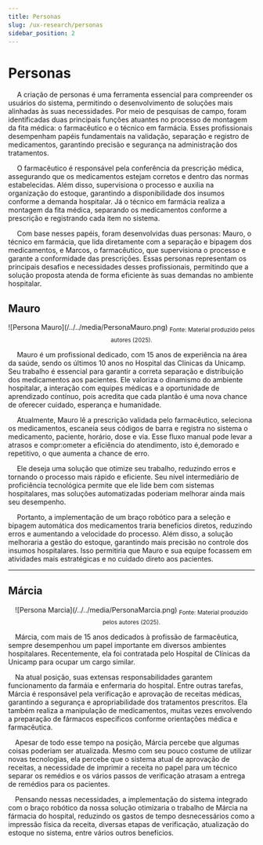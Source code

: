```yaml
---
title: Personas
slug: /ux-research/personas
sidebar_position: 2
---
```

# Personas 

&emsp; A criação de personas é uma ferramenta essencial para compreender os usuários do sistema, permitindo o desenvolvimento de soluções mais alinhadas às suas necessidades. Por meio de pesquisas de campo, foram identificadas duas principais funções atuantes no processo de montagem da fita médica: o farmacêutico e o técnico em farmácia. Esses profissionais desempenham papéis fundamentais na validação, separação e registro de medicamentos, garantindo precisão e segurança na administração dos tratamentos.

&emsp; O farmacêutico é responsável pela conferência da prescrição médica, assegurando que os medicamentos estejam corretos e dentro das normas estabelecidas. Além disso, supervisiona o processo e auxilia na organização do estoque, garantindo a disponibilidade dos insumos conforme a demanda hospitalar. Já o técnico em farmácia realiza a montagem da fita médica, separando os medicamentos conforme a prescrição e registrando cada item no sistema.

&emsp; Com base nesses papéis, foram desenvolvidas duas personas: Mauro, o técnico em farmácia, que lida diretamente com a separação e bipagem dos medicamentos, e Marcos, o farmacêutico, que supervisiona o processo e garante a conformidade das prescrições. Essas personas representam os principais desafios e necessidades desses profissionais, permitindo que a solução proposta atenda de forma eficiente às suas demandas no ambiente hospitalar.

## Mauro

<div align="center">
![Persona Mauro](/../../media/PersonaMauro.png)
<sub>Fonte: Material produzido pelos autores (2025).</sub>
</div>

&emsp; Mauro é um profissional dedicado, com 15 anos de experiência na área da saúde, sendo os últimos 10 anos no Hospital das Clínicas da Unicamp. Seu trabalho é essencial para garantir a correta separação e distribuição dos medicamentos aos pacientes. Ele valoriza o dinamismo do ambiente hospitalar, a interação com equipes médicas e a oportunidade de aprendizado contínuo, pois acredita que cada plantão é uma nova chance de oferecer cuidado, esperança e humanidade.

&emsp; Atualmente, Mauro lê a prescrição validada pelo farmacêutico, seleciona os medicamentos, escaneia seus códigos de barra e registra no sistema o medicamento, paciente, horário, dose e via. Esse fluxo manual pode levar a atrasos e compr:ometer a eficiência do atendimento, isto é,demorado e repetitivo, o que aumenta a chance de erro. 

&emsp; Ele deseja uma solução que otimize seu trabalho, reduzindo erros e tornando o processo mais rápido e eficiente. Seu nível intermediário de proficiência tecnológica permite que ele lide bem com sistemas hospitalares, mas soluções automatizadas poderiam melhorar ainda mais seu desempenho.

&emsp; Portanto, a implementação de um braço robótico para a seleção e bipagem automática dos medicamentos traria benefícios diretos, reduzindo erros e aumentando a velocidade do processo. Além disso, a solução melhoraria a gestão do estoque, garantindo mais precisão no controle dos insumos hospitalares. Isso permitiria que Mauro e sua equipe focassem em atividades mais estratégicas e no cuidado direto aos pacientes.

---

## Márcia

<div align="center">
![Persona Marcia](/../../media/PersonaMarcia.png)
<sub>Fonte: Material produzido pelos autores (2025).</sub>
</div>

&emsp;Márcia, com mais de 15 anos dedicados à profissão de farmacêutica, sempre desempenhou um papel importante em diversos ambientes hospitalares. Recentemente, ela foi contratada pelo Hospital de Clínicas da Unicamp para ocupar um cargo similar.

&emsp;Na atual posição, suas extensas responsabilidades garantem funcionamento da farmáia e enfermaria do hospital. Entre outras tarefas, Márcia é responsável pela verificação e aprovação de receitas médicas, garantindo a segurança e apropriabilidade dos tratamentos prescritos. Ela também realiza a manipulação de medicamentos, muitas vezes envolvendo a preparação de fármacos específicos conforme orientações médica e farmacêutica.

&emsp;Apesar de todo esse tempo na posição, Márcia percebe que algumas coisas poderiam ser atualizada. Mesmo com seu pouco costume de utilizar novas tecnologias, ela percebe que o sistema atual de aprovação de receitas, a necessidade de imprimir a receita no papel para um técnico separar os remédios e os vários passos de verificação atrasam a entrega de remédios para os pacientes.

&emsp;Pensando nessas necessidades, a implementação do sistema integrado com o braço robótico da nossa solução otimizaria o trabalho de Márcia na fármacia do hospital, reduzindo os gastos de tempo desnecessários como a impressão física da receita, diversas etapas de verificação, atualização do estoque no sistema, entre vários outros benefícios.